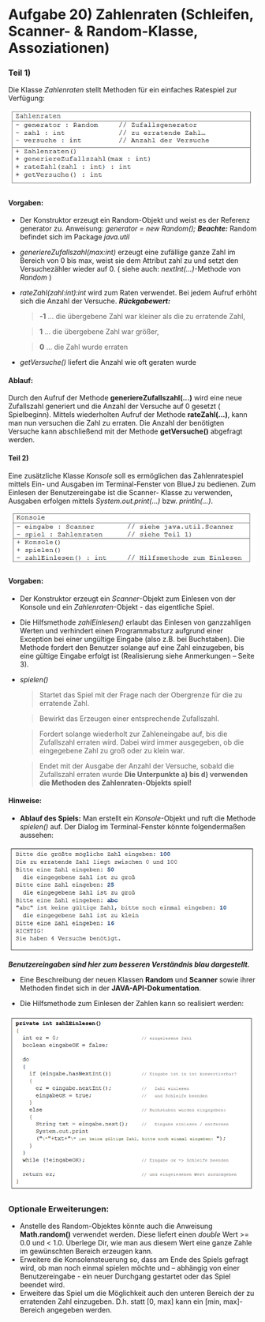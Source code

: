 # Aufgabe 20) Zahlenraten (Schleifen, Scanner- & Random-Klasse, Assoziationen)

### Teil 1)
Die Klasse *Zahlenraten* stellt Methoden für ein einfaches Ratespiel zur Verfügung:

![](zahlenraten.png)

#### Vorgaben:
- Der Konstruktor erzeugt ein Random-Objekt und weist es der Referenz generator zu.
  Anweisung: *generator = new Random();*
  ***Beachte:*** Random befindet sich im Package *java.util*
- *generiereZufallszahl(max:int)* erzeugt eine zufällige ganze Zahl im Bereich von 0
  bis max, weist sie dem Attribut zahl zu und setzt den Versuchezähler wieder auf 0.
  ( siehe auch: *nextInt(...)*-Methode von *Random* )
- *rateZahl(zahl:int):int* wird zum Raten verwendet.
  Bei jedem Aufruf erhöht sich die Anzahl der Versuche.
  ***Rückgabewert:*** 
  > **-1** ... die übergebene Zahl war kleiner als die zu erratende Zahl,

  > **1** ... die übergebene Zahl war größer,

  > **0** ... die Zahl wurde erraten
- *getVersuche()* liefert die Anzahl wie oft geraten wurde

#### Ablauf:
Durch den Aufruf der Methode **generiereZufallszahl(...)** wird eine neue Zufallszahl
generiert und die Anzahl der Versuche auf 0 gesetzt ( Spielbeginn). Mittels wiederholten Aufruf der
Methode **rateZahl(...)**, kann man nun versuchen die Zahl zu erraten. Die Anzahl der benötigten
Versuche kann abschließend mit der Methode **getVersuche()** abgefragt werden.

#### Teil 2)
Eine zusätzliche Klasse *Konsole* soll es ermöglichen das Zahlenratespiel mittels Ein- und Ausgaben
im Terminal-Fenster von BlueJ zu bedienen. Zum Einlesen der Benutzereingabe ist die Scanner-
Klasse zu verwenden, Ausgaben erfolgen mittels *System.out.print(...)* bzw. *println(...)*.

![](konsole.png)

#### Vorgaben:
- Der Konstruktor erzeugt ein *Scanner*-Objekt zum Einlesen von der Konsole und ein
  *Zahlenraten*-Objekt - das eigentliche Spiel.
- Die Hilfsmethode *zahlEinlesen()* erlaubt das Einlesen von ganzzahligen Werten und
verhindert einen Programmabsturz aufgrund einer Exception bei einer ungültige Eingabe
(also z.B. bei Buchstaben). Die Methode fordert den Benutzer solange auf eine Zahl
einzugeben, bis eine gültige Eingabe erfolgt ist (Realisierung siehe Anmerkungen – Seite 3).
- *spielen()*
  > Startet das Spiel mit der Frage nach der Obergrenze für die zu erratende Zahl.
  
  > Bewirkt das Erzeugen einer entsprechende Zufallszahl.
  
  > Fordert solange wiederholt zur Zahleneingabe auf, bis die Zufallszahl erraten wird.
    Dabei wird immer ausgegeben, ob die eingegebene Zahl zu groß oder zu klein war.
  
  > Endet mit der Ausgabe der Anzahl der Versuche, sobald die Zufallszahl erraten wurde
    **Die Unterpunkte a) bis d) verwenden die Methoden des Zahlenraten-Objekts spiel!**
    
#### Hinweise:
- **Ablauf des Spiels:** Man erstellt ein *Konsole*-Objekt und ruft die Methode *spielen()* auf.
  Der Dialog im Terminal-Fenster könnte folgendermaßen aussehen:    
    
![](spiel.png)

***Benutzereingaben sind hier zum besseren Verständnis blau dargestellt.***

- Eine Beschreibung der neuen Klassen **Random** und **Scanner** sowie ihrer Methoden findet
  sich in der **JAVA-API-Dokumentation**.
  
- Die Hilfsmethode zum Einlesen der Zahlen kann so realisiert werden:

![](zahlEinlesen.png)

### Optionale Erweiterungen:
- Anstelle des Random-Objektes könnte auch die Anweisung **Math.random()** verwendet
  werden. Diese liefert einen *double* Wert >= 0.0 und < 1.0. Überlege Dir, wie man aus
  diesem Wert eine ganze Zahle im gewünschten Bereich erzeugen kann.
- Erweitere die Konsolensteuerung so, dass am Ende des Spiels gefragt wird, ob man noch
  einmal spielen möchte und – abhängig von einer Benutzereingabe - ein neuer Durchgang
  gestartet oder das Spiel beendet wird.
- Erweitere das Spiel um die Möglichkeit auch den unteren Bereich der zu erratenden Zahl
  einzugeben. D.h. statt [0, max] kann ein [min, max]-Bereich angegeben werden.
